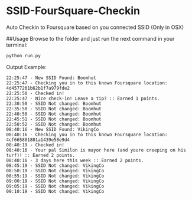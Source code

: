 SSID-FourSquare-Checkin
=======================

Auto Checkin to Foursquare based on you connected SSID (Only in OSX)


##Usage
Browse to the folder and just run the next command in your terminal:
```python
python run.py
```

Output Example: 
```
22:25:47 - New SSID Found: Boomhut
22:25:47 - Checking you in to this known Foursquare location: 4d4577261b62b1f7a979fde2
22:25:50 - Checked in!   
22:25:47 - Nice check-in! Leave a tip? :: Earned 1 points.   
22:30:50 - SSID Not changed: Boomhut
22:35:50 - SSID Not changed: Boomhut
22:40:50 - SSID Not changed: Boomhut
22:45:51 - SSID Not changed: Boomhut
22:50:52 - SSID Not changed: Boomhut
08:40:16 - New SSID Found: VikingCo
08:40:16 - Checking you in to this known Foursquare location: 4cf665801801a1439e58e9d4
08:40:19 - Checked in!
08:40:16 - Your pal Similon is mayor here (and youre creeping on his turf)! :: Earned 2 points.
08:40:16 - 3 days here this week :: Earned 2 points.
08:45:19 - SSID Not changed: VikingCo
08:50:19 - SSID Not changed: VikingCo
08:55:19 - SSID Not changed: VikingCo
09:00:19 - SSID Not changed: VikingCo
09:05:19 - SSID Not changed: VikingCo
09:10:19 - SSID Not changed: VikingCo
```
